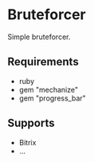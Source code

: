 Bruteforcer
===========
Simple bruteforcer.

Requirements
------------
* ruby
* gem "mechanize"
* gem "progress_bar"

Supports
--------

* Bitrix
* ...